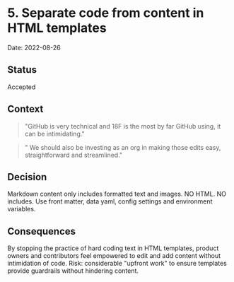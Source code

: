 # 5. Separate code from content in HTML templates

Date: 2022-08-26

## Status

Accepted

## Context

> "GitHub is very technical and 18F is the most by far GitHub using, it can be intimidating."

> " We should also be investing as an org in making those edits easy, straightforward and streamlined."

## Decision

Markdown content only includes formatted text and images. NO HTML. NO includes.
Use front matter, data yaml, config settings and environment variables.

## Consequences

By stopping the practice of hard coding text in HTML templates, product owners and contributors feel empowered to edit and add content without intimidation of code.
Risk: considerable "upfront work" to ensure templates provide guardrails without hindering content.
